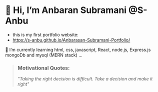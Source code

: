 # 👋 Hi, I’m  Anbaran Subramani @S-Anbu
- this is my first portfolio website:
- https://s-anbu.github.io/Anbarasan-Subramani-Portfolio/

🌱 I’m currently learning html, css, javascript, React, node.js, Express.js mongoDb and mysql (MERN stack) ...

> ### Motivational Quotes:
>  *"Taking the right decision is difficult.* 
>  *Take a decision and make it right"*

